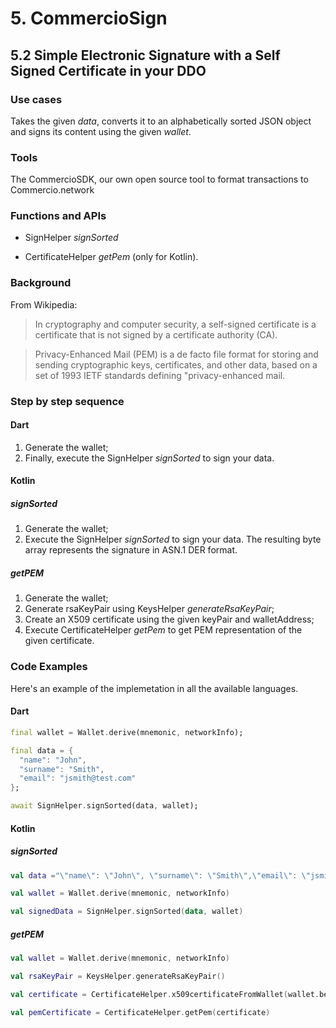 # 5. CommercioSign

## 5.2 Simple Electronic Signature with a Self Signed Certificate in your DDO

### Use cases
Takes the given _data_, converts it to an alphabetically sorted JSON object and signs its content using the given _wallet_.

### Tools
The CommercioSDK, our own open source tool to format transactions to Commercio.network

### Functions and APIs
- SignHelper _signSorted_
 
- CertificateHelper _getPem_ (only for Kotlin). 
  

###  Background
From Wikipedia:
> In cryptography and computer security, a self-signed certificate is a certificate that is not signed by a certificate authority (CA).

> Privacy-Enhanced Mail (PEM) is a de facto file format for storing and sending cryptographic keys, certificates, and other data, based on a set of 1993 IETF standards defining "privacy-enhanced mail.

### Step by step sequence

#### Dart
1. Generate the wallet;
2. Finally, execute the SignHelper _signSorted_ to sign your data.

#### Kotlin

##### signSorted
1. Generate the wallet;
2. Execute the SignHelper _signSorted_ to sign your data. The resulting byte array represents the signature in ASN.1 DER format.

##### getPEM
1. Generate the wallet;
4. Generate rsaKeyPair using KeysHelper _generateRsaKeyPair_;
5. Create an X509 certificate using the given keyPair and walletAddress;
6. Execute CertificateHelper _getPem_ to get PEM representation of the given certificate.

### Code Examples
Here's an example of the implemetation in all the available languages.

#### Dart
```dart
final wallet = Wallet.derive(mnemonic, networkInfo);

final data = {
  "name": "John",
  "surname": "Smith",
  "email": "jsmith@test.com"
};

await SignHelper.signSorted(data, wallet);
```
#### Kotlin

##### signSorted
```kotlin
val data ="\"name\": \"John\", \"surname\": \"Smith\",\"email\": \"jsmith@test.com\""

val wallet = Wallet.derive(mnemonic, networkInfo)

val signedData = SignHelper.signSorted(data, wallet) 
```

##### getPEM
```kotlin
val wallet = Wallet.derive(mnemonic, networkInfo)

val rsaKeyPair = KeysHelper.generateRsaKeyPair()

val certificate = CertificateHelper.x509certificateFromWallet(wallet.bech32Address, rsaKeyPair)

val pemCertificate = CertificateHelper.getPem(certificate)
```

